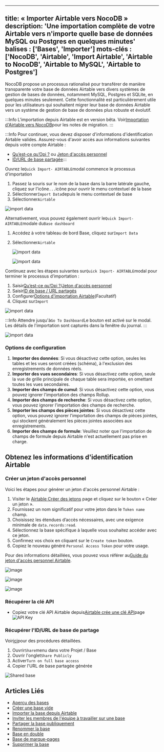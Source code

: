 ***

title: « Importer Airtable vers NocoDB »
description: 'Une importation complète de votre Airtable vers n'importe quelle base de données MySQL ou Postgres en quelques minutes'
balises : \['Bases', 'Importer']
mots-clés : \['NocoDB', 'Airtable', 'Import Airtable', 'Airtable to NocoDB', 'Airtable to MySQL', 'Airtable to Postgres']
-------------------------------------------------------------------------------------------------------------------------

NocoDB propose un processus rationalisé pour transférer de manière transparente votre base de données Airtable vers divers systèmes de gestion de bases de données, notamment MySQL, Postgres et SQLite, en quelques minutes seulement. Cette fonctionnalité est particulièrement utile pour les utilisateurs qui souhaitent migrer leur base de données Airtable vers un système de gestion de base de données plus robuste et évolutif.

:::Info
L'importation depuis Airtable est en version bêta. Voir[Importation d'Airtable vers NocoDB](https://github.com/nocodb/nocodb/discussions/2122)pour les notes de migration.
:::

:::Info
Pour continuer, vous devez disposer d'informations d'identification Airtable valides. Assurez-vous d'avoir accès aux informations suivantes depuis votre compte Airtable :

* [Qu’est-ce qu’Opi ?](#retrieve-api-key) ou [Jeton d'accès personnel](#create-personal-access-token)
* [ID/URL de base partagée](#retrieve-share-base-id—url):::

Ouvrez le`Quick Import- AIRTABLE`modal commence le processus d'importation

1. Passez la souris sur le nom de la base dans la barre latérale gauche, cliquez sur l'icône`...`icône pour ouvrir le menu contextuel de la base
2. Sélectionner`Import Data`depuis le menu contextuel de base
3. Sélectionner`Airtable`

![import data](/img/v2/base/base-import-airtable-1.png)

Alternativement, vous pouvez également ouvrir le`Quick Import- AIRTABLE`modale du`Base dashboard`

1. Accédez à votre tableau de bord Base, cliquez sur`Import Data`
2. Sélectionner`Airtable`

   ![import data](/img/v2/base/base-import-from-dashboard-1.png)

   ![import data](/img/v2/base/base-import-from-dashboard-2.png)

Continuez avec les étapes suivantes sur`Quick Import- AIRTABLE`modal pour terminer le processus d’importation :

1. Saisir[Qu’est-ce qu’Opi ?](#retrieve-api-key)/[Jeton d'accès personnel](#create-personal-access-token)
2. Saisir[ID de base / URL partagés](#retrieve-share-base-id--url)
3. Configurer[Options d'importation Airtable](#configuration-options)(Facultatif)
4. Cliquez sur`Import`

![import data](/img/v2/base/base-import-airtable-2.png)

:::Info
Attendre jusqu'à`Go To Dashboard`Le bouton est activé sur le modal. Les détails de l'importation sont capturés dans la fenêtre du journal.
:::

![import data](/img/v2/base/base-import-airtable-3.png)

### Options de configuration

1. **Importer des données**: Si vous désactivez cette option, seules les tables et les vues seront créées (schéma), à l'exclusion des enregistrements de données réels.
2. **Importer des vues secondaires**: Si vous désactivez cette option, seule la vue de grille principale de chaque table sera importée, en omettant toutes les vues secondaires.
3. **Importer des champs de cumul**: Si vous désactivez cette option, vous pouvez ignorer l'importation des champs Rollup.
4. **Importer des champs de recherche**: Si vous désactivez cette option, vous pouvez ignorer l'importation des champs de recherche.
5. **Importer les champs des pièces jointes**: Si vous désactivez cette option, vous pouvez ignorer l'importation des champs de pièces jointes, qui stockent généralement les pièces jointes associées aux enregistrements.
6. **Importer des champs de formule**: Veuillez noter que l'importation de champs de formule depuis Airtable n'est actuellement pas prise en charge.

## Obtenez les informations d'identification Airtable

### Créer un jeton d'accès personnel

Voici les étapes pour générer un jeton d'accès personnel Airtable :

1. Visiter le [Airtable Créer des jetons](https://airtable.com/create/tokens) page et cliquez sur le bouton « Créer un jeton ».
2. Fournissez un nom significatif pour votre jeton dans le `Token name` champ.
3. Choisissez les étendues d’accès nécessaires, avec une exigence minimale de `data.records:read`.
4. Sélectionnez la base spécifique à laquelle vous souhaitez accéder avec ce jeton.
5. Confirmez vos choix en cliquant sur le `Create token` bouton.
6. Copiez le nouveau généré `Personal Access Token` pour votre usage.

Pour des informations détaillées, vous pouvez vous référer au[Guide du jeton d'accès personnel Airtable](https://airtable.com/developers/web/guides/personal-access-tokens).

![image](/img/v2/base/pat-1.png)

![image](/img/v2/base/pat-2.png)

![image](/img/v2/base/pat-3.png)

### Récupérer la clé API

* Copiez votre clé API Airtable depuis[Airtable crée une clé API](https://airtable.com/create/apikey)page![API Key](/img/v2/base/airtable-api-key.png)

### Récupérer l'ID/URL de base de partage

Voir[ici](https://support.airtable.com/hc/en-us/articles/205752117-Creating-a-base-share-link-or-a-view-share-link#basesharelink)pour des procédures détaillées.

1. Ouvrir`Share`menu dans votre Projet / Base
2. Ouvrir l'onglet`Share Publicly`
3. Activer`Turn on full base access`
4. Copier l'URL de base partagée générée

![Shared base](/img/v2/base/airtable-share-base.png)

## Articles Liés

* [Aperçu des bases](/bases/base-overview)
* [Créer une base vide](/bases/create-base)
* [Importer la base depuis Airtable](/bases/import-base-from-airtable)
* [Inviter les membres de l'équipe à travailler sur une base](/bases/base-collaboration)
* [Partager la base publiquement](/bases/share-base)
* [Renommer la base](/bases/actions-on-base#rename-base)
* [Base en double](/bases/actions-on-base#duplicate-base)
* [Base de marque-pages](/bases/actions-on-base#star-base)
* [Supprimer la base](/bases/actions-on-base#delete-base)
